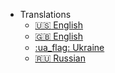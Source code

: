 - Translations
  - [:us: English](/)
  - [:uk: English](/)
  - [:ua_flag: Ukraine](/ua/)
  - [:ru: Russian](/ru/)
